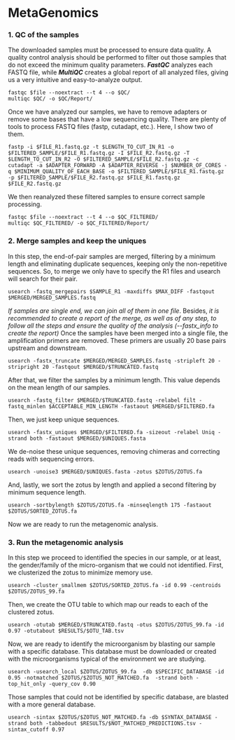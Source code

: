 # MetaGenomics


### 1. QC of the samples
The downloaded samples must be processed to ensure data quality. A quality control analysis should be performed to filter out those samples that do not exceed the minimum quality parameters. ***FastQC*** analyzes each FASTQ file, while ***MultiQC*** creates a global report of all analyzed files, giving us a very intuitive and easy-to-analyze output.
```
fastqc $file --noextract --t 4 --o $QC/
multiqc $QC/ -o $QC/Report/
```
Once we have analyzed our samples, we have to remove adapters or remove some bases that have a low sequencing quality. There are plenty of tools to process FASTQ files (fastp, cutadapt, etc.). Here, I show two of them.
```
fastp -i $FILE_R1.fastq.gz -t $LENGTH_TO_CUT_IN_R1 -o $FILTERED_SAMPLE/$FILE_R1.fastq.gz -I $FILE_R2.fastq.gz -T $LENGTH_TO_CUT_IN_R2 -O $FILTERED_SAMPLE/$FILE_R2.fastq.gz -c
cutadapt -a $ADAPTER_FORWARD -A $ADAPTER_REVERSE -j $NUMBER_OF_CORES -q $MINIMUM_QUALITY_OF_EACH_BASE -o $FILTERED_SAMPLE/$FILE_R1.fastq.gz -p $FILTERED_SAMPLE/$FILE_R2.fastq.gz $FILE_R1.fastq.gz $FILE_R2.fastq.gz
```
We then reanalyzed these filtered samples to ensure correct sample processing.
```
fastqc $file --noextract --t 4 --o $QC_FILTERED/
multiqc $QC_FILTERED/ -o $QC_FILTERED/Report/
```
### 2. Merge samples and keep the uniques
In this step, the end-of-pair samples are merged, filtering by a minimum length and eliminating duplicate sequences, keeping only the non-repetitive sequences. So, to merge we only have to specify the R1 files and usearch will search for their pair.
```
usearch -fastq_mergepairs $SAMPLE_R1 -maxdiffs $MAX_DIFF -fastqout $MERGED/MERGED_SAMPLES.fastq
```
*If samples are single end, we can join all of them in one file*. Besides, *it is recommended to create a report of the merge, as well as of any step, to follow all the steps and ensure the quality of the analysis (--fastx_info to create the report)*
Once the samples have been merged into a single file, the amplification primers are removed. These primers are usually 20 base pairs upstream and downstream.
```
usearch -fastx_truncate $MERGED/MERGED_SAMPLES.fastq -stripleft 20 -stripright 20 -fastqout $MERGED/$TRUNCATED.fastq
```
After that, we filter the samples by a minimum length. This value depends on the mean length of our samples.
```
usearch -fastq_filter $MERGED/$TRUNCATED.fastq -relabel filt -fastq_minlen $ACCEPTABLE_MIN_LENGTH -fastaout $MERGED/$FILTERED.fa
```
Then, we just keep unique sequences.
```
usearch -fastx_uniques $MERGED/$FILTERED.fa -sizeout -relabel Uniq -strand both -fastaout $MERGED/$UNIQUES.fasta
```
We de-noise these unique sequences, removing chimeras and correcting reads with sequencing errors.
```
usearch -unoise3 $MERGED/$UNIQUES.fasta -zotus $ZOTUS/ZOTUS.fa
```
And, lastly, we sort the zotus by length and applied a second filtering by minimum sequence length.
```
usearch -sortbylength $ZOTUS/ZOTUS.fa -minseqlength 175 -fastaout $ZOTUS/SORTED_ZOTUS.fa
```
Now we are ready to run the metagenomic analysis.
### 3. Run the metagenomic analysis
In this step we proceed to identified the species in our sample, or at least, the gender/family of the micro-organism that we could not identified. First, we clusterized the zotus to minimize memory use.
```
usearch -cluster_smallmem $ZOTUS/SORTED_ZOTUS.fa -id 0.99 -centroids $ZOTUS/ZOTUS_99.fa
```
Then, we create the OTU table to which map our reads to each of the clustered zotus.
```
usearch -otutab $MERGED/$TRUNCATED.fastq -otus $ZOTUS/ZOTUS_99.fa -id 0.97 -otutabout $RESULTS/$OTU_TAB.tsv
```
Now, we are ready to identify the microorganism by blasting our sample with a specific database. This database must be downloaded or created with the microorganisms typical of the environment we are studying.
```
usearch -usearch_local $ZOTUS/ZOTUS_99.fa  -db $SPECIFIC_DATABASE -id 0.95 -notmatched $ZOTUS/$ZOTUS_NOT_MATCHED.fa  -strand both -top_hit_only -query_cov 0.90
```
Those samples that could not be identified by specific database, are blasted with a more general database.
```
usearch -sintax $ZOTUS/$ZOTUS_NOT_MATCHED.fa -db $SYNTAX_DATABASE -strand both -tabbedout $RESULTS/$NOT_MATCHED_PREDICTIONS.tsv -sintax_cutoff 0.97
```
